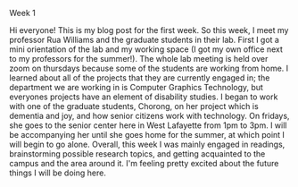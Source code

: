 Week 1


Hi everyone! This is my blog post for the first week. So this week, I meet my professor Rua Williams and the graduate students in their lab. First I got a mini orientation of the lab and my working space (I got my own office next to my professors for the summer!). The whole lab meeting is held over zoom on thursdays because some of the students are working from home. I learned about all of the projects that they are currently engaged in; the department we are working in is Computer Graphics Technology, but everyones projects have an element of disability studies. I began to work with one of the graduate students, Chorong, on her project which is dementia and joy, and how senior citizens work with technology. On fridays, she goes to the senior center here in West Lafayette from 1pm to 3pm. I will be accompanying her until she goes home for the summer, at which point I will begin to go alone. Overall, this week I was mainly engaged in readings, brainstorming possible research topics, and getting acquainted to the campus and the area around it. I'm feeling pretty excited about the future things I will be doing here.
